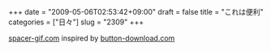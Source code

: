 +++
date = "2009-05-06T02:53:42+09:00"
draft = false
title = "これは便利"
categories = ["日々"]
slug = "2309"
+++

<a href="http://spacer-gif.com" target="_blank">spacer-gif.com</a>
inspired by <a href="http://button-download.com" target="_blank">button-download.com</a>
